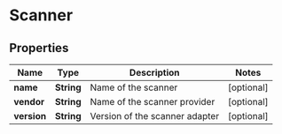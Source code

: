 
# Scanner

## Properties
Name | Type | Description | Notes
------------ | ------------- | ------------- | -------------
**name** | **String** | Name of the scanner |  [optional]
**vendor** | **String** | Name of the scanner provider |  [optional]
**version** | **String** | Version of the scanner adapter |  [optional]



